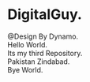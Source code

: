# DigitalGuy.
@Design By Dynamo.
<br>
Hello World.
<br>
Its my third Repository.
<br>
Pakistan Zindabad.
<br>
Bye World.
